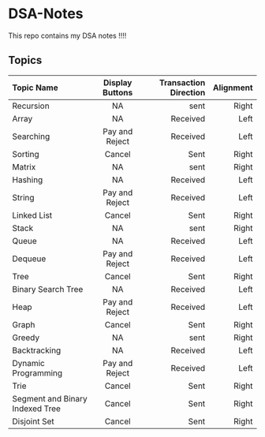 # DSA-Notes
This repo contains my DSA notes !!!!

## Topics
| Topic Name  | Display Buttons  | Transaction Direction | Alignment |
| :------------ |:---------------:| --------:| -----------:|
| Recursion      | NA | sent | Right |
| Array      | NA       |   Received | Left |
| Searching | Pay and Reject       |    Received | Left |
| Sorting | Cancel       |    Sent	 | Right |
| Matrix      | NA | sent | Right |
| Hashing      | NA       |   Received | Left |
| String | Pay and Reject       |    Received | Left |
| Linked List | Cancel       |    Sent	 | Right |
| Stack      | NA | sent | Right |
| Queue      | NA       |   Received | Left |
| Dequeue | Pay and Reject       |    Received | Left |
| Tree | Cancel       |    Sent	 | Right |
| Binary Search Tree      | NA       |   Received | Left |
| Heap | Pay and Reject       |    Received | Left |
| Graph | Cancel       |    Sent	 | Right |
| Greedy      | NA | sent | Right |
| Backtracking      | NA       |   Received | Left |
| Dynamic Programming | Pay and Reject       |    Received | Left |
| Trie | Cancel       |    Sent	 | Right |
| Segment and Binary Indexed Tree | Cancel       |    Sent	 | Right |
| Disjoint Set | Cancel       |    Sent	 | Right |
